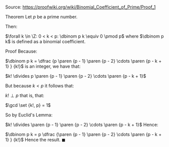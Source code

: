# 

Source: https://proofwiki.org/wiki/Binomial_Coefficient_of_Prime/Proof_1

Theorem
Let $p$ be a prime number.

Then:

$\forall k \in \Z: 0 < k < p: \dbinom p k \equiv 0 \pmod p$
where $\dbinom p k$ is defined as a binomial coefficient.


Proof
Because:

$\dbinom p k = \dfrac {p \paren {p - 1} \paren {p - 2} \cdots \paren {p - k + 1} } {k!}$
is an integer, we have that:

$k! \divides p \paren {p - 1} \paren {p - 2} \cdots \paren {p - k + 1}$

But because $k < p$ it follows that:

$k! \mathrel \perp p$
that is, that:

$\gcd \set {k!, p} = 1$

So by Euclid's Lemma:

$k! \divides \paren {p - 1} \paren {p - 2} \cdots \paren {p - k + 1}$
Hence:

$\dbinom p k = p \dfrac {\paren {p - 1} \paren {p - 2} \cdots \paren {p - k + 1} } {k!}$
Hence the result.
$\blacksquare$





